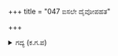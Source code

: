 +++
title = "047 ಐಸಲೇ ದೈವೋಪಹತ"

+++

<details><summary>ಗದ್ಯ (ಕ.ಗ.ಪ) </summary>

47. ದೈವಹೀನನಾಗಿರುವ ನಿನ್ನ ಮನಸ್ಸಿನ ಉದ್ದೇಶವನ್ನು ಯಾರು ತಾನೇ ನಿಲ್ಲಿಸಬಲ್ಲರು?  ನಾವು ಎಷ್ಟು ಹೇಳಿದರೂ ಅದಾಗದು. ಅವರೇ ಬಂದು ನಿನ್ನನ್ನು ನಿಲ್ಲಿಸುತ್ತಾರೆ. ಇಷ್ಟರಲ್ಲೇ ನಾವು ಹಿಂದಿರುಗುತ್ತೇವೆ, ಎಂದು ಅವರು ಮರಳಲು, ಇತ್ತ ಶಕುನಿಕರ್ಣಾದಿಗಳ ದಂಡಿಗೆಗಳು ಒಟ್ಟಿಗೆ ಬಂದವು.
</details>
